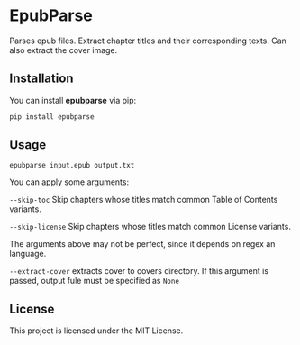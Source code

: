 # EpubParse

Parses epub files. Extract chapter titles and their corresponding texts. Can also extract the cover image.


## Installation

You can install **epubparse** via pip:

```bash
pip install epubparse
```

## Usage

```
epubparse input.epub output.txt 
```

You can apply some arguments: 

`--skip-toc`
Skip chapters whose titles match common Table of Contents variants.

`--skip-license`
Skip chapters whose titles match common License variants.

The arguments above may not be perfect, since it depends on regex an language.

`--extract-cover`
extracts cover to covers directory. If this argument is passed, output fule must be specified as `None`


## License
This project is licensed under the MIT License.

